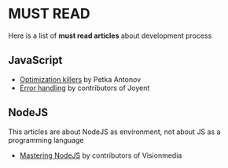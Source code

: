 # MUST READ

Here is a list of **must read articles** about development process

## JavaScript

* [Optimization killers](https://github.com/petkaantonov/bluebird/wiki/Optimization-killers) by Petka Antonov
* [Error handling](https://www.joyent.com/node-js/production/design/errors) by contributors of Joyent

## NodeJS

This articles are about NodeJS as environment, not about JS as a programming language

* [Mastering NodeJS](http://visionmedia.github.io/masteringnode/) by contributors of Visionmedia
